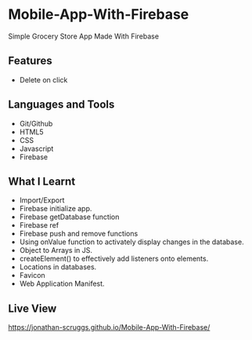 # Mobile-App-With-Firebase
Simple Grocery Store App Made With Firebase
## Features
- Delete on click
## Languages and Tools
- Git/Github
- HTML5
- CSS
- Javascript
- Firebase
## What I Learnt
- Import/Export
- Firebase initialize app.
- Firebase getDatabase function
- Firebase ref
- Firebase push and remove functions
- Using onValue function to activately display changes in the database.
- Object to Arrays in JS.
- createElement() to effectively add listeners onto elements.
- Locations in databases.
- Favicon
- Web Application Manifest.
## Live View
https://jonathan-scruggs.github.io/Mobile-App-With-Firebase/
